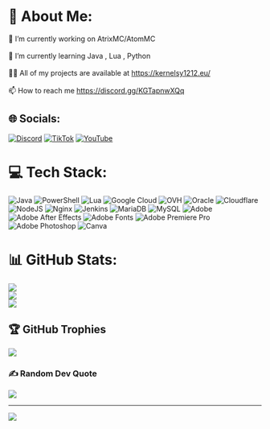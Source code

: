 # 💫 About Me:
🔭 I’m currently working on AtrixMC/AtomMC<br><br>🌱 I’m currently learning Java , Lua , Python<br><br>👨‍💻 All of my projects are available at https://kernelsy1212.eu/<br><br>📫 How to reach me https://discord.gg/KGTapnwXQq


## 🌐 Socials:
[![Discord](https://img.shields.io/badge/Discord-%237289DA.svg?logo=discord&logoColor=white)](https://discord.gg/KGTapnwXQq) [![TikTok](https://img.shields.io/badge/TikTok-%23000000.svg?logo=TikTok&logoColor=white)](https://tiktok.com/@atrixmc) [![YouTube](https://img.shields.io/badge/YouTube-%23FF0000.svg?logo=YouTube&logoColor=white)](https://youtube.com/@UCuEMgRufiFwwPCwrdW2j9mA) 

# 💻 Tech Stack:
![Java](https://img.shields.io/badge/java-%23ED8B00.svg?style=for-the-badge&logo=openjdk&logoColor=white) ![PowerShell](https://img.shields.io/badge/PowerShell-%235391FE.svg?style=for-the-badge&logo=powershell&logoColor=white) ![Lua](https://img.shields.io/badge/lua-%232C2D72.svg?style=for-the-badge&logo=lua&logoColor=white) ![Google Cloud](https://img.shields.io/badge/GoogleCloud-%234285F4.svg?style=for-the-badge&logo=google-cloud&logoColor=white) ![OVH](https://img.shields.io/badge/ovh-%23123F6D.svg?style=for-the-badge&logo=ovh&logoColor=#123F6D) ![Oracle](https://img.shields.io/badge/Oracle-F80000?style=for-the-badge&logo=oracle&logoColor=white) ![Cloudflare](https://img.shields.io/badge/Cloudflare-F38020?style=for-the-badge&logo=Cloudflare&logoColor=white) ![NodeJS](https://img.shields.io/badge/node.js-6DA55F?style=for-the-badge&logo=node.js&logoColor=white) ![Nginx](https://img.shields.io/badge/nginx-%23009639.svg?style=for-the-badge&logo=nginx&logoColor=white) ![Jenkins](https://img.shields.io/badge/jenkins-%232C5263.svg?style=for-the-badge&logo=jenkins&logoColor=white) ![MariaDB](https://img.shields.io/badge/MariaDB-003545?style=for-the-badge&logo=mariadb&logoColor=white) ![MySQL](https://img.shields.io/badge/mysql-%2300000f.svg?style=for-the-badge&logo=mysql&logoColor=white) ![Adobe](https://img.shields.io/badge/adobe-%23FF0000.svg?style=for-the-badge&logo=adobe&logoColor=white) ![Adobe After Effects](https://img.shields.io/badge/Adobe%20After%20Effects-9999FF.svg?style=for-the-badge&logo=Adobe%20After%20Effects&logoColor=white) ![Adobe Fonts](https://img.shields.io/badge/Adobe%20Fonts-000B1D.svg?style=for-the-badge&logo=Adobe%20Fonts&logoColor=white) ![Adobe Premiere Pro](https://img.shields.io/badge/Adobe%20Premiere%20Pro-9999FF.svg?style=for-the-badge&logo=Adobe%20Premiere%20Pro&logoColor=white) ![Adobe Photoshop](https://img.shields.io/badge/adobe%20photoshop-%2331A8FF.svg?style=for-the-badge&logo=adobe%20photoshop&logoColor=white) ![Canva](https://img.shields.io/badge/Canva-%2300C4CC.svg?style=for-the-badge&logo=Canva&logoColor=white)
# 📊 GitHub Stats:
![](https://github-readme-stats.vercel.app/api?username=KernelSy1212&theme=dark&hide_border=false&include_all_commits=false&count_private=false)<br/>
![](https://github-readme-streak-stats.herokuapp.com/?user=KernelSy1212&theme=dark&hide_border=false)<br/>
![](https://github-readme-stats.vercel.app/api/top-langs/?username=KernelSy1212&theme=dark&hide_border=false&include_all_commits=false&count_private=false&layout=compact)

## 🏆 GitHub Trophies
![](https://github-profile-trophy.vercel.app/?username=KernelSy1212&theme=discord&no-frame=false&no-bg=true&margin-w=4)

### ✍️ Random Dev Quote
![](https://quotes-github-readme.vercel.app/api?type=horizontal&theme=radical)

---
[![](https://visitcount.itsvg.in/api?id=KernelSy1212&icon=0&color=0)](https://visitcount.itsvg.in)

<!-- Proudly created with GPRM ( https://gprm.itsvg.in ) -->
